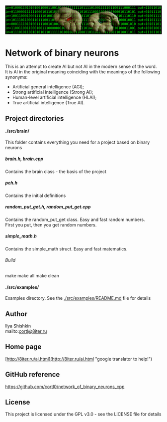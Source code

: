 ![](img.png)
# Network of binary neurons
This is an attempt to create AI but not AI in the modern sense of the word.  
It is AI in the original meaning coinciding with the meanings of the following synonyms:  
- Artificial general intelligence (AGI);  
- Strong artificial intelligence (Strong AI);  
- Human-level artificial intelligence (HLAI);  
- True artificial intelligence (True AI).

## Project directories

#### ./src/brain/
This folder contains everything you need for a project based on binary neurons

##### brain.h, brain.cpp
Contains the brain class - the basis of the project

##### pch.h
Contains the initial definitions

##### random_put_get.h, random_put_get.cpp  
Contains the random_put_get class. Easy and fast random numbers.  
First you put, then you get random numbers.

##### simple_math.h
Contains the simple_math struct. Easy and fast matematics.

###### Build
make
make all
make clean

#### ./src/examples/
Examples directory. See the [./src/examples/README.md](../master/src/examples/) file for details

## Author
Ilya Shishkin  
mailto:cortl@8iter.ru

## Home page
[http://8iter.ru/ai.html](http://8iter.ru/ai.html "google translator to help!")

## GitHub reference
https://github.com/cortl0/network_of_binary_neurons_cpp

## License
This project is licensed under the GPL v3.0 - see the LICENSE file for details

